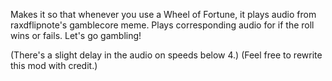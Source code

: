 Makes it so that whenever you use a Wheel of Fortune, it plays audio from raxdflipnote's gamblecore meme. Plays corresponding audio for if the roll wins or fails.
Let's go gambling!

(There's a slight delay in the audio on speeds below 4.)
(Feel free to rewrite this mod with credit.)
